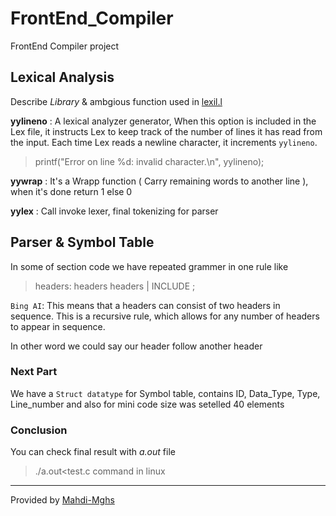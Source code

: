 # FrontEnd_Compiler
FrontEnd Compiler project 

## Lexical Analysis
Describe _Library_ & ambgious function used in [lexil.l]()

**yylineno** : A lexical analyzer generator, When this option is included in the Lex file, it instructs Lex to keep track of the number of lines it has read from the input. Each time Lex reads a newline character, it increments `yylineno`.
> printf("Error on line %d: invalid character.\n", yylineno);

**yywrap** : It's a Wrapp function ( Carry remaining words to another line ), when it's done return 1 else 0

**yylex** : Call invoke lexer, final tokenizing for parser

## Parser & Symbol Table

In some of section code we have repeated grammer in one rule like
> headers: headers headers
> | INCLUDE
> ;

`Bing AI`: This means that a headers can consist of two headers in sequence. This is a recursive rule, which allows for any number of headers to appear in sequence.

In other word we could say our header follow another header

### Next Part
We have a `Struct datatype` for Symbol table, contains ID, Data_Type, Type, Line_number and also for mini code size was setelled 40 elements

### Conclusion
You can check final result with _a.out_ file
> ./a.out<test.c command in linux
***
Provided by [Mahdi-Mghs](https://github.com/Mahdi-mghs/)
